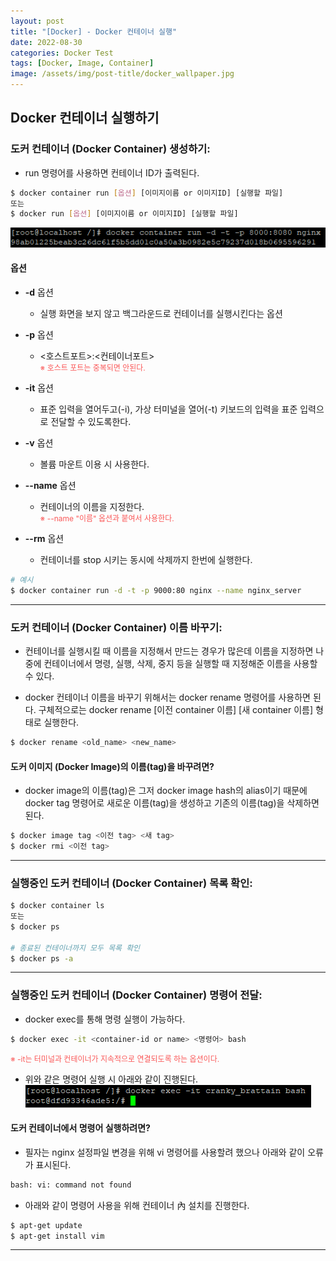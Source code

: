```yaml
---
layout: post
title: "[Docker] - Docker 컨테이너 실행"
date: 2022-08-30
categories: Docker Test
tags: [Docker, Image, Container]
image: /assets/img/post-title/docker_wallpaper.jpg
---
```


## Docker 컨테이너 실행하기
### 도커 컨테이너 (Docker Container) 생성하기: 
- run 명령어를 사용하면 컨테이너 ID가 출력된다.
```bash
$ docker container run [옵션] [이미지이름 or 이미지ID] [실행할 파일]
또는
$ docker run [옵션] [이미지이름 or 이미지ID] [실행할 파일]
```
[![텍스트](/assets/img/post/docker/docker%20container%20ID%20%EC%B6%9C%EB%A0%A5%20%ED%99%94%EB%A9%B4.PNG)](/assets/img/post/docker/docker%20container%20ID%20%EC%B6%9C%EB%A0%A5%20%ED%99%94%EB%A9%B4.PNG)

#### 옵션
- **-d** 옵션
    - 실행 화면을 보지 않고 백그라운드로 컨테이너를 실행시킨다는 옵션

- **-p** 옵션
    - <호스트포트>:<컨테이너포트><br>
    <span style="color:#FA5858; font-size:12px">※ 호스트 포트는 중복되면 안된다.</span>

- **-it** 옵션
    - 표준 입력을 열어두고(-i), 가상 터미널을 열어(-t) 키보드의 입력을 표준 입력으로 전달할 수 있도록한다.

- **-v** 옵션
    - 볼륨 마운트 이용 시 사용한다.

- **--name** 옵션
    - 컨테이너의 이름을 지정한다.<br>
    <span style="color:#FA5858; font-size:12px">※ --name "이름" 옵션과 붙여서 사용한다.</span>

- **--rm** 옵션
    - 컨테이너를 stop 시키는 동시에 삭제까지 한번에 실행한다.

```bash
# 예시
$ docker container run -d -t -p 9000:80 nginx --name nginx_server
```

* * *

### 도커 컨테이너 (Docker Container) 이름 바꾸기: 
- 컨테이너를 실행시킬 때 이름을 지정해서 만드는 경우가 많은데 이름을 지정하면 나중에 컨테이너에서 명령, 실행, 삭제, 중지 등을 실행할 때 지정해준 이름을 사용할 수 있다.

- docker 컨테이너 이름을 바꾸기 위해서는 docker rename 명령어를 사용하면 된다. 구체적으로는 docker rename [이전 container  이름] [새 container 이름] 형태로 실행한다.
```bash
$ docker rename <old_name> <new_name>
```

#### 도커 이미지 (Docker Image)의 이름(tag)을 바꾸려면?
- docker image의 이름(tag)은 그저 docker image hash의 alias이기 때문에 docker tag 명령어로 새로운 이름(tag)을 생성하고 기존의 이름(tag)을 삭제하면 된다.
```bash
$ docker image tag <이전 tag> <새 tag>
$ docker rmi <이전 tag>
```

* * *

### 실행중인 도커 컨테이너 (Docker Container) 목록 확인: 
```bash
$ docker container ls
또는
$ docker ps

# 종료된 컨테이너까지 모두 목록 확인
$ docker ps -a
```

* * *

### 실행중인 도커 컨테이너 (Docker Container) 명령어 전달:
- docker exec를 통해 명령 실행이 가능하다.
```bash
$ docker exec -it <container-id or name> <명령어> bash
```
<span style="color:#FA5858; font-size:12px">※ -it는 터미널과 컨테이너가 지속적으로 연결되도록 하는 옵션이다.</span>

- 위와 같은 명령어 실행 시 아래와 같이 진행된다.
[![텍스트](/assets/img/post/docker/docker%20container%20%EB%AA%85%EB%A0%B9%EC%96%B4%20%EC%A0%84%EB%8B%AC%20%ED%99%94%EB%A9%B4.PNG)](/assets/img/post/docker/docker%20container%20%EB%AA%85%EB%A0%B9%EC%96%B4%20%EC%A0%84%EB%8B%AC%20%ED%99%94%EB%A9%B4.PNG)

#### 도커 컨테이너에서 명령어 실행하려면?
- 필자는 nginx 설정파일 변경을 위해 vi 명령어를 사용할려 했으나 아래와 같이 오류가 표시된다.
```bash
bash: vi: command not found
```

- 아래와 같이 명령어 사용을 위해 컨테이너 內 설치를 진행한다.
```bash
$ apt-get update
$ apt-get install vim
```

* * *
